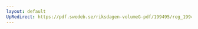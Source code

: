 ```yaml
---
layout: default
UpRedirect: https://pdf.swedeb.se/riksdagen-volumeG-pdf/199495/reg_199495/reg_199495_0265.pdf
---
```

